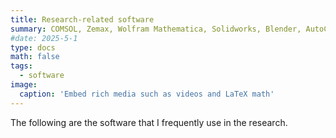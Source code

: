```yaml
---
title: Research-related software
summary: COMSOL, Zemax, Wolfram Mathematica, Solidworks, Blender, AutoCAD, Illustrator
#date: 2025-5-1
type: docs
math: false
tags:
  - software
image:
  caption: 'Embed rich media such as videos and LaTeX math'
---
```


The following are the software that I frequently use in the research.

